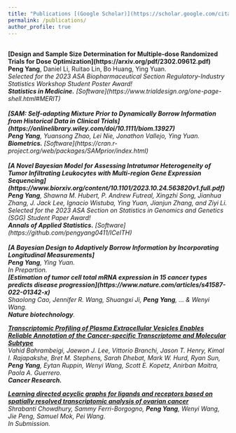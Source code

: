 ```yaml
---
title: "Publications [(Google Scholar)](https://scholar.google.com/citations?user=cfANmpsAAAAJ&hl=en&authuser=1)"
permalink: /publications/
author_profile: true
---
```


<br>
<b>[Design and Sample Size Determination for Multiple-dose Randomized Trials for Dose Optimization](https://arxiv.org/pdf/2302.09612.pdf)</b> <br> 
<b>Peng Yang</b>, Daniel Li, Ruitao Lin, Bo Huang, Ying Yuan. <br> 
<i>Selected for the 2023 ASA Biopharmaceutical Section Regulatory-Industry Statistics Workshop Student Poster Award!<i> <br>
<b>Statistics in Medicine.</b> [Software](https://www.trialdesign.org/one-page-shell.html#MERIT) <br>

<br>
<b>[SAM: Self-adapting Mixture Prior to Dynamically Borrow Information from Historical Data in Clinical Trials](https://onlinelibrary.wiley.com/doi/10.1111/biom.13927)</b> <br> 
<b>Peng Yang</b>, Yuansong Zhao, Lei Nie, Jonathon Vallejo, Ying Yuan. <br> 
<b>Biometrics.</b> [Software](https://cran.r-project.org/web/packages/SAMprior/index.html) <br>

<br>
<b>[A Novel Bayesian Model for Assessing Intratumor Heterogeneity of Tumor Infiltrating Leukocytes with Multi-region Gene Expression Sequencing](https://www.biorxiv.org/content/10.1101/2023.10.24.563820v1.full.pdf)</b> <br> 
<b>Peng Yang</b>,  Shawna M. Hubert, P. Andrew Futreal, Xingzhi Song, Jianhua Zhang, J. Jack Lee, Ignacio Wistuba, Ying Yuan, Jianjun Zhang, and Ziyi Li. <br> 
<i>Selected for the 2023 ASA Section on Statistics in Genomics and Genetics (SGG) Student Paper Award!<i> <br>
<b>Annals of Applied Statistics.</b> [Software](https://github.com/pengyang0411/ICeITH) <br>

<br>
<b>[A Bayesian Design to Adaptively Borrow Information by Incorporating Longitudinal Measurements]</b> <br> 
<b>Peng Yang</b>, Ying Yuan. <br> 
<i>In Prepartion.</i>

<br>
<b>[Estimation of tumor cell total mRNA expression in 15 cancer types predicts disease progression](https://www.nature.com/articles/s41587-022-01342-x)</b> <br> 
Shaolong Cao, Jennifer R. Wang, Shuangxi Ji, <b>Peng Yang</b>, ... & Wenyi Wang. <br> 
<b>Nature biotechnology</b>. 
<!-- <span style="color:red">[Paper Link](https://arxiv.org/pdf/1907.09539.pdf)</span>-->

<b>[Transcriptomic Profiling of Plasma Extracellular Vesicles Enables Reliable Annotation of the Cancer-specific Transcriptome and Molecular Subtype](https://www.biorxiv.org/content/10.1101/2022.10.27.514047v2)</b> <br> 
Vahid Bahrambeigi, Jaewon J. Lee, Vittorio Branchi, Jason T. Henry, Kimal I. Rajapakshe, Bret M. Stephens, Sarah Dhebat, Mark W. Hurd, Ryan Sun, <b>Peng Yang</b>, Eytan Ruppin, Wenyi Wang, Scott E. Kopetz, Anirban Maitra, Paola A. Guerrero. <br> 
<b>Cancer Research.</b>

<b>[Learning directed acyclic graphs for ligands and receptors based on spatially resolved transcriptomic analysis of ovarian cancer](https://www.biorxiv.org/content/10.1101/2021.08.03.454931v1.abstract)</b> <br> 
Shrabanti Chowdhury, Sammy Ferri-Borgogno, <b>Peng Yang</b>, Wenyi Wang, Jie Peng, Samuel Mok, Pei Wang. <br> 
<i>In Submission.</i>
